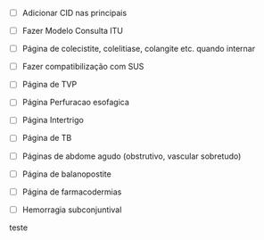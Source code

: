 - [ ] Adicionar CID nas principais
- [ ] Fazer Modelo Consulta ITU
- [ ] Página de colecistite, colelitiase, colangite etc. quando internar 
- [ ] Fazer compatibilização com SUS
- [ ] Página de TVP

- [ ] Página Perfuracao esofagica
- [ ] Página Intertrigo
- [ ] Página de TB
- [ ] Páginas de abdome agudo (obstrutivo, vascular sobretudo)
- [ ] Página de balanopostite

- [ ] Página de farmacodermias
- [ ] Hemorragia subconjuntival


teste